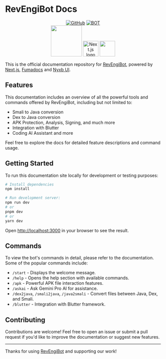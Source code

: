 
# RevEngiBot Docs

<div align="center">
<a href="https://github.com/RevEngiSquad"><img title="GitHub" src="https://img.shields.io/badge/RevEngi-Team-brightgreen?style=for-the-badge&logo=github"></a>
<a href="https://t.me/RevEngiBot"><img title="BOT" src="https://img.shields.io/badge/RevEngi-BOT-red?style=for-the-badge&logo=github"></a>

<br>
<img src="https://github.com/fuma-nama/fumadocs/blob/dev/documents/logo.png?raw=true" width="100">
<picture>
  <source media="(prefers-color-scheme: dark)" srcset="https://assets.vercel.com/image/upload/v1662130559/nextjs/Icon_dark_background.png">
  <img alt="Next.js logo" src="https://assets.vercel.com/image/upload/v1662130559/nextjs/Icon_light_background.png" width="50" height="50">
</picture>
<img src="https://avatars.githubusercontent.com/u/173634696?s=200&v=4" width="50">
</div>

This is the official documentation repository for [RevEngiBot](https://t.me/RevEngiBot), powered by [Next.js](https://nextjs.org), [Fumadocs](https://github.com/fuma-nama/fumadocs) and [Nyxb UI](https://github.com/nyxb-ui).

## Features

This documentation includes an overview of all the powerful tools and commands offered by RevEngiBot, including but not limited to:
- Smali to Java conversion
- Dex to Java conversion
- APK Protection, Analysis, Signing, and much more
- Integration with Blutter
- Coding AI Assistant and more

Feel free to explore the docs for detailed feature descriptions and command usage.

## Getting Started

To run this documentation site locally for development or testing purposes:

```bash
# Install dependencies
npm install

# Run development server:
npm run dev
# or
pnpm dev
# or
yarn dev
```

Open [http://localhost:3000](http://localhost:3000) in your browser to see the result.

## Commands

To view the bot's commands in detail, please refer to the documentation. Some of the popular commands include:
- `/start` - Displays the welcome message.
- `/help` - Opens the help section with available commands.
- `/apk` - Powerful APK file interaction features.
- `/askai` - Ask Gemini Pro AI for assistance.
- `/dex2java`, `/smali2java`, `/java2smali` - Convert files between Java, Dex, and Smali.
- `/blutter` - Integration with Blutter framework.

## Contributing

Contributions are welcome! Feel free to open an issue or submit a pull request if you'd like to improve the documentation or suggest new features.

---

Thanks for using [RevEngiBot](https://t.me/RevEngiBot) and supporting our work!